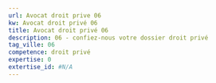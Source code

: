 ```yaml
---
url: Avocat droit prive 06
kw: Avocat droit privé 06
title: Avocat droit privé 06
description: 06 - confiez-nous votre dossier droit privé
tag_ville: 06
competence: droit privé
expertise: 0
extertise_id: #N/A
---
```

